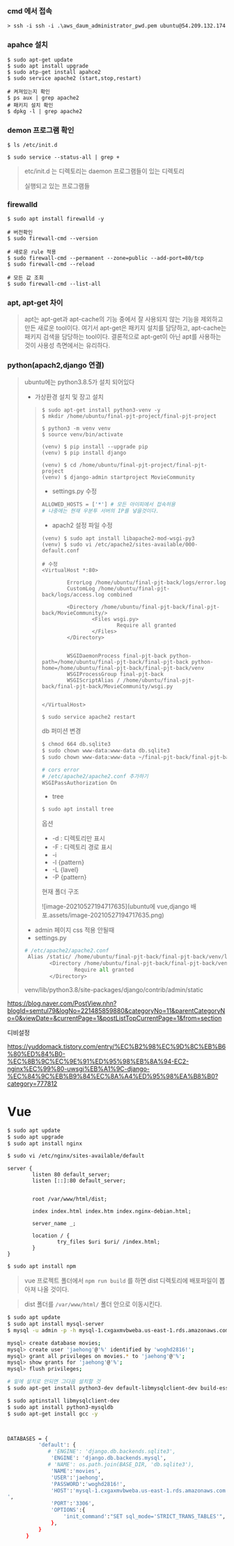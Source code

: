 ### cmd 에서 접속

```shell
> ssh -i ssh -i .\aws_daum_administrator_pwd.pem ubuntu@54.209.132.174
```

### apahce 설치

```shell
$ sudo apt-get update
$ sudo apt install upgrade
$ sudo atp-get install apahce2
$ sudo service apache2 (start,stop,restart)

# 켜져있는지 확인
$ ps aux | grep apache2
# 패키지 설치 확인
$ dpkg -l | grep apache2
```

### demon 프로그램 확인

```shell
$ ls /etc/init.d

$ sudo service --status-all | grep +
```

> etc/init.d 는 디렉토리는 daemon 프로그램들이 있는 디렉토리
>
> 실행되고 있는 프로그램들



### firewalld

```shell
$ sudo apt install firewalld -y

# 버전확인
$ sudo firewall-cmd --version

# 새로운 rule 적용
$ sudo firewall-cmd --permanent --zone=public --add-port=80/tcp
$ sudo firewall-cmd --reload
 
# 모든 값 조회
$ sudo firewall-cmd --list-all
```



### apt, apt-get 차이

> apt는 apt-get과 apt-cache의 기능 중에서 잘 사용되지 않는 기능을 제외하고 만든 새로운 tool이다.
> 여기서 apt-get은 패키지 설치를 담당하고, apt-cache는 패키지 검색을 담당하는 tool이다.
> 결론적으로 apt-get이 아닌 apt를 사용하는 것이 사용성 측면에서는 유리하다.



### python(apach2,django 연결)

> ubuntu에는 python3.8.5가 설치 되어있다
>
> - 가상환경 설치 및 장고 설치
>
> > ```shell
> > $ sudo apt-get install python3-venv -y
> > $ mkdir /home/ubuntu/final-pjt-project/final-pjt-project
> > 
> > $ python3 -m venv venv
> > $ source venv/bin/activate
> > 
> > (venv) $ pip install --upgrade pip
> > (venv) $ pip install django
> > 
> > (venv) $ cd /home/ubuntu/final-pjt-project/final-pjt-project
> > (venv) $ django-admin startproject MovieCommunity
> > ```
> >
> > - settings.py 수정
> >
> > ```python
> > ALLOWED_HOSTS = ['*'] # 모든 아이피에서 접속허용
> > # 나중에는 현재 우분투 서버의 IP를 넣을것이다.
> > ```
> >
> > - apach2 설정 파일 수정
> >
> > ```shell
> > (venv) $ sudo apt install libapache2-mod-wsgi-py3
> > (venv) $ sudo vi /etc/apache2/sites-available/000-default.conf
> > 
> > # 수정
> > <VirtualHost *:80>
> > 
> >         ErrorLog /home/ubuntu/final-pjt-back/logs/error.log
> >         CustomLog /home/ubuntu/final-pjt-back/logs/access.log combined
> > 
> >         <Directory /home/ubuntu/final-pjt-back/final-pjt-back/MovieCommunity/>
> >                 <Files wsgi.py>
> >                         Require all granted
> >                 </Files>
> >         </Directory>
> > 
> > 
> >         WSGIDaemonProcess final-pjt-back python-path=/home/ubuntu/final-pjt-back/final-pjt-back python-home=/home/ubuntu/final-pjt-back/final-pjt-back/venv
> >         WSGIProcessGroup final-pjt-back
> >         WSGIScriptAlias / /home/ubuntu/final-pjt-back/final-pjt-back/MovieCommunity/wsgi.py
> > 
> > 
> > </VirtualHost>
> > ```
> >
> > ```bash
> > $ sudo service apache2 restart
> > ```
> >
> > db 퍼미션 변경
> >
> > ```bash
> > $ chmod 664 db.sqlite3
> > $ sudo chown www-data:www-data db.sqlite3
> > $ sudo chown www-data:www-data ~/final-pjt-back/final-pjt-back
> > ```
> >
> > ```bash
> > # cors error
> > # /etc/apache2/apache2.conf 추가하기
> > WSGIPassAuthorization On
> > ```
> >
> > 
> >
> > - tree
> >
> > ```bash
> > $ sudo apt install tree
> > ```
> >
> > 옵션
> >
> > - -d	: 디렉토리만 표시
> > - -F    : 디렉토리 경로 표시
> > - -i   
> > - -l {pattern}
> > - -L {lavel}
> > - -P {pattern}
> >
> > 현재 폴더 구조
> >
> > ![image-20210527194717635](ubuntu에 vue,django 배포.assets/image-20210527194717635.png)
> >
> > 
>
> - admin 페이지 css 적용 안될때
> - settings.py
>
> ```python
> # /etc/apache2/apache2.conf
>  Alias /static/ /home/ubuntu/final-pjt-back/final-pjt-back/venv/lib/python3.8/site-packages/django/contrib/admin/static/
>         <Directory /home/ubuntu/final-pjt-back/final-pjt-back/venv/lib/python3.8/site-packages/django/contrib/admin/static>
>                 Require all granted
>         </Directory>
> 
> ```
>
> venv/lib/python3.8/site-packages/django/contrib/admin/static

https://blog.naver.com/PostView.nhn?blogId=semtul79&logNo=221485859880&categoryNo=11&parentCategoryNo=0&viewDate=&currentPage=1&postListTopCurrentPage=1&from=section



디비설정

https://yuddomack.tistory.com/entry/%EC%B2%98%EC%9D%8C%EB%B6%80%ED%84%B0-%EC%8B%9C%EC%9E%91%ED%95%98%EB%8A%94-EC2-nginx%EC%99%80-uwsgi%EB%A1%9C-django-%EC%84%9C%EB%B9%84%EC%8A%A4%ED%95%98%EA%B8%B0?category=777812





# Vue

```bash
$ sudo apt update
$ sudo apt upgrade
$ sudo apt install nginx
```

```bash	
$ sudo vi /etc/nginx/sites-available/default
```

```
server {
        listen 80 default_server;
        listen [::]:80 default_server;


        root /var/www/html/dist;

        index index.html index.htm index.nginx-debian.html;

        server_name _;

        location / {
                try_files $uri $uri/ /index.html;
        }
}
```

```bash
$ sudo apt install npm
```

> vue 프로젝트 폴더에서 `npm run build` 를 하면 dist 디렉토리에 배포파일이 뽑아져 나올 것이다.

> dist 폴더를 `/var/www/html/` 폴더 안으로 이동시킨다.





```bash
$ sudo apt update
$ sudo apt install mysql-server
$ mysql -u admin -p -h mysql-1.cxgaxmvbweba.us-east-1.rds.amazonaws.com

mysql> create database movies;
mysql> create user 'jaehong'@'%' identified by 'woghd2816!';
mysql> grant all privileges on movies.* to 'jaehong'@'%';
mysql> show grants for 'jaehong'@'%';
mysql> flush privileges;

# 밑에 설치로 안되면 그다음 설치할 것
$ sudo apt-get install python3-dev default-libmysqlclient-dev build-essential

$ sudo aptinstall libmysqlclient-dev
$ sudo apt install python3-mysqldb
$ sudo apt-get install gcc -y



DATABASES = {
          'default': {
             # 'ENGINE': 'django.db.backends.sqlite3',
              'ENGINE': 'django.db.backends.mysql',
             # 'NAME': os.path.join(BASE_DIR, 'db.sqlite3'),
              'NAME':'movies',
              'USER':'jaehong',
              'PASSWORD':'woghd2816!',
              'HOST':'mysql-1.cxgaxmvbweba.us-east-1.rds.amazonaws.com
',
              'PORT':'3306',
              'OPTIONS':{
                  'init_command':"SET sql_mode='STRICT_TRANS_TABLES'",
              },
          }
      }  
```

